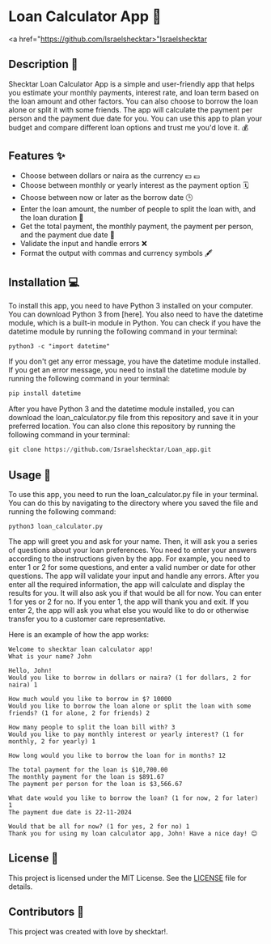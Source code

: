 # Loan Calculator App 🧮
<a href="https://github.com/Israelshecktar>"Israelshecktar</a>

## Description 📝

Shecktar Loan Calculator App is a simple and user-friendly app that helps you estimate your monthly payments, interest rate, and loan term based on the loan amount and other factors. You can also choose to borrow the loan alone or split it with some friends. The app will calculate the payment per person and the payment due date for you. You can use this app to plan your budget and compare different loan options and trust me you'd love it. 💰

## Features ✨

- Choose between dollars or naira as the currency 💵 💷
- Choose between monthly or yearly interest as the payment option 🗓️
- Choose between now or later as the borrow date 🕒
- Enter the loan amount, the number of people to split the loan with, and the loan duration 🔢
- Get the total payment, the monthly payment, the payment per person, and the payment due date 💸
- Validate the input and handle errors ❌
- Format the output with commas and currency symbols 🖋️

## Installation 💻

To install this app, you need to have Python 3 installed on your computer. You can download Python 3 from [here]. You also need to have the datetime module, which is a built-in module in Python. You can check if you have the datetime module by running the following command in your terminal:

```python3
python3 -c "import datetime"
```

If you don't get any error message, you have the datetime module installed. If you get an error message, you need to install the datetime module by running the following command in your terminal:

```python
pip install datetime
```

After you have Python 3 and the datetime module installed, you can download the loan_calculator.py file from this repository and save it in your preferred location. You can also clone this repository by running the following command in your terminal:

```python
git clone https://github.com/Israelshecktar/Loan_app.git
```

## Usage 🚀

To use this app, you need to run the loan_calculator.py file in your terminal. You can do this by navigating to the directory where you saved the file and running the following command:

```python3
python3 loan_calculator.py
```

The app will greet you and ask for your name. Then, it will ask you a series of questions about your loan preferences. You need to enter your answers according to the instructions given by the app. For example, you need to enter 1 or 2 for some questions, and enter a valid number or date for other questions. The app will validate your input and handle any errors. After you enter all the required information, the app will calculate and display the results for you. It will also ask you if that would be all for now. You can enter 1 for yes or 2 for no. If you enter 1, the app will thank you and exit. If you enter 2, the app will ask you what else you would like to do or otherwise transfer you to a customer care representative.

Here is an example of how the app works:

```
Welcome to shecktar loan calculator app!
What is your name? John

Hello, John!
Would you like to borrow in dollars or naira? (1 for dollars, 2 for naira) 1

How much would you like to borrow in $? 10000
Would you like to borrow the loan alone or split the loan with some friends? (1 for alone, 2 for friends) 2

How many people to split the loan bill with? 3
Would you like to pay monthly interest or yearly interest? (1 for monthly, 2 for yearly) 1

How long would you like to borrow the loan for in months? 12

The total payment for the loan is $10,700.00
The monthly payment for the loan is $891.67
The payment per person for the loan is $3,566.67

What date would you like to borrow the loan? (1 for now, 2 for later) 1
The payment due date is 22-11-2024

Would that be all for now? (1 for yes, 2 for no) 1
Thank you for using my loan calculator app, John! Have a nice day! 😊
```

## License 📄
This project is licensed under the MIT License. See the [LICENSE](https://mit-license.org) file for details.

## Contributors 👥

This project was created with love by shecktar!.
